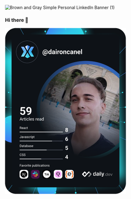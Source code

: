 ![Brown and Gray Simple Personal LinkedIn Banner (1)](https://user-images.githubusercontent.com/98697567/196007532-9f3ce12b-1a50-4e74-b9c2-f92d2ff7959d.png)

### Hi there 👋

<a href="https://app.daily.dev/daironcanel"><img src="https://github.com/dairon-canel/dairon-canel/blob/main/devcard.svg" width="400" alt="Dairon Canel's Dev Card"/></a>

<!---

![github](https://img.shields.io/badge/GitHub-000000?style=for-the-badge&logo=GitHub&logoColor=white)

![React](https://img.shields.io/badge/React-000000?style=for-the-badge&logo=React&logoColor=61DAFB)

![Next](https://img.shields.io/badge/Next-000000?style=for-the-badge&logo=Next.js&logoColor=white)

![Typescript](https://img.shields.io/badge/TypeScript-000000?style=for-the-badge&logo=TypeScript&logoColor=3178C6)

![Javascript](https://img.shields.io/badge/JavaScript-000000?style=for-the-badge&logo=JavaScript&logoColor=F7DF1E)

![Node](https://img.shields.io/badge/Node-339933?style=for-the-badge&logo=Node.js&logoColor=white)

![LinkedIn](https://img.shields.io/badge/LinkedIn-000000?style=for-the-badge&logo=LinkedIn&logoColor=0A66C2)

![Gmail](https://img.shields.io/badge/Gmail-000000?style=for-the-badge&logo=Gmail&logoColor=EA4335)


Here are some ideas to get you started:

- 🔭 I’m currently working on ...
- 🌱 I’m currently learning ...
- 👯 I’m looking to collaborate on ...
- 🤔 I’m looking for help with ...
- 💬 Ask me about ...
- 📫 How to reach me: ...
- 😄 Pronouns: ...
- ⚡ Fun fact: ...

--->

